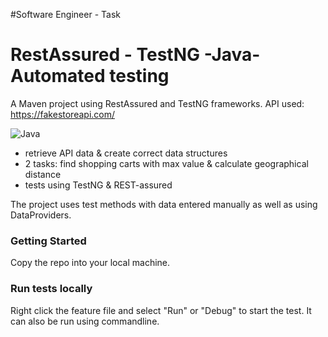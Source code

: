 #Software Engineer - Task

# RestAssured - TestNG -Java- Automated testing
A Maven project using RestAssured and TestNG frameworks.
API used: https://fakestoreapi.com/

![Java](https://img.shields.io/badge/java-%23ED8B00.svg?style=for-the-badge&logo=java&logoColor=white)

- retrieve API data &  create correct data structures
- 2 tasks: find shopping carts with max value & calculate geographical distance
- tests using TestNG & REST-assured

The project uses test methods with data entered manually as well as using DataProviders.

### Getting Started

Copy the repo into your local machine.


### Run tests locally

Right click the feature file and select "Run" or "Debug" to start the test.
It can also be run using commandline.
